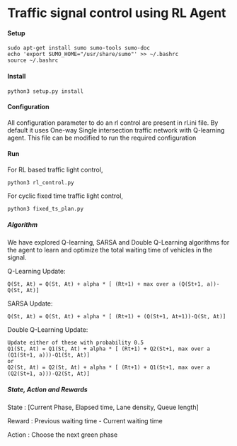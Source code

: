 # Traffic signal control using RL Agent
#### Setup
```
sudo apt-get install sumo sumo-tools sumo-doc
echo 'export SUMO_HOME="/usr/share/sumo"' >> ~/.bashrc
source ~/.bashrc
```

#### Install
```
python3 setup.py install
```
#### Configuration
All configuration parameter to do an rl control are present in rl.ini file. By default it uses One-way Single intersection traffic network with Q-learning agent. This file can be modified to run the required configuration

#### Run
For RL based traffic light control,
```
python3 rl_control.py
```
For cyclic fixed time traffic light control,
```
python3 fixed_ts_plan.py
```

##### Algorithm
We have explored Q-learning, SARSA and Double Q-Learning algorithms for the agent to learn and optimize the total waiting time of vehicles in the signal.

Q-Learning Update:
```
Q(St, At) = Q(St, At) + alpha * [ (Rt+1) + max over a (Q(St+1, a))-Q(St, At)]
```

SARSA Update:
```
Q(St, At) = Q(St, At) + alpha * [ (Rt+1) + (Q(St+1, At+1))-Q(St, At)]
```

Double Q-Learning Update:
```
Update either of these with probability 0.5
Q1(St, At) = Q1(St, At) + alpha * [ (Rt+1) + Q2(St+1, max over a (Q1(St+1, a)))-Q1(St, At)]
or
Q2(St, At) = Q2(St, At) + alpha * [ (Rt+1) + Q1(St+1, max over a (Q2(St+1, a)))-Q2(St, At)]
```

##### State, Action and Rewards 
State  : [Current Phase, Elapsed time, Lane density, Queue length]

Reward : Previous waiting time - Current waiting time

Action : Choose the next green phase





